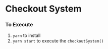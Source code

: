 # Checkout System

### To Execute

1. `yarn` to install
2. `yarn start` to execute the `checkoutSystem()`
